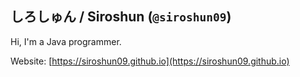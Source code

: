 ## しろしゅん / Siroshun (`@siroshun09`)

Hi, I'm a Java programmer. 

Website: [https://siroshun09.github.io](https://siroshun09.github.io)

